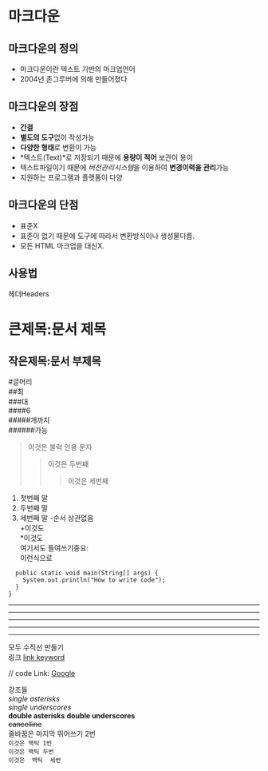 # 마크다운
## 마크다운의 정의
-  마크다운이란 텍스트 기반의 마크업언어
-  2004년 존그루버에 의해 만들어졌다
## 마크다운의 장점
-  **간결**
-  **별도의 도구**없이 작성가능
-  **다양한 형태**로 변환이 가능
-  *텍스트(Text)*로 저장되기 때문에 **용량이 적어** 보관이 용이
-  텍스트파일이기 때문에 *버전관리시스템*을 이용하여 **변경이력을 관리**가능
-  지원하는 프로그램과 플랫폼이 다양
## 마크다운의 단점
- 표준X
- 표준이 없기 때문에 도구에 따라서 변환방식이나 생성물다름.
- 모든 HTML 마크업을 대신X.
## 사용법
헤더Headers

큰제목:문서 제목
==========
작은제목:문서 부제목
------------
#글머리  
##최  
###대  
####6  
#####개까지  
######가능  
> 이것은 블럭 인용 문자
> > 이것은 두번째
> > > 이것은 세번째
1. 첫번째 말
2. 두번째 말
3. 세번째 말
-순서 상관없음  
    +이것도  
        *이것도  
여기서도 들여쓰기중요:  
    이런식으로
```public class BootSpringBootApplication {
  public static void main(String[] args) {
    System.out.println("How to write code");
  }
}
```
***
* * *
*****
- - -
---------------------------------------
모두 수직선 만들기  
링크
[link keyword][id]

[id]: URL "Optional Title here"

// code
Link: [Google][googlelink]

[googlelink]: https://google.com "Go google"
강조들  
*single asterisks*  
_single underscores_  
**double asterisks** 
__double underscores__  
~~cancelline~~  
줄바꿈은 마지막 뛰어쓰기 2번  
`이것은 백틱 1번`  
``이것은 백틱 두번``  
```이것은  백틱  세번```  
